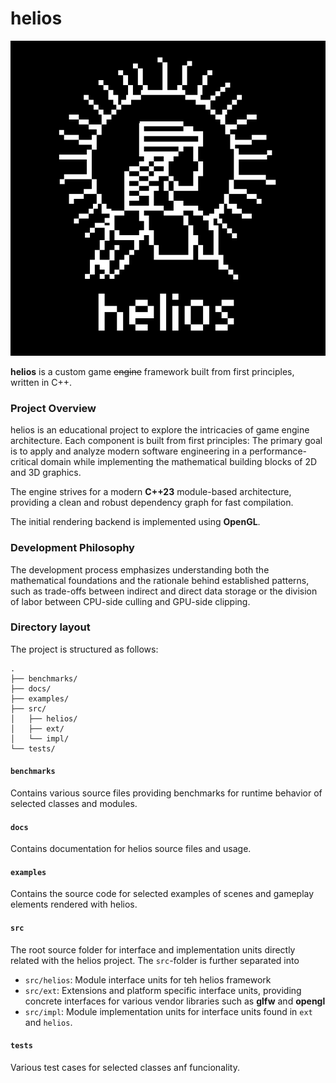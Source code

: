 # helios

![](./docs/logo.png)

**helios** is a custom game ~~engine~~ framework built from first principles, written in C++.

### Project Overview
helios is an educational project to explore the intricacies of game engine architecture. Each component is built from first principles: The primary goal is to apply and analyze modern software engineering in a performance-critical domain while implementing the mathematical building blocks of 2D and 3D graphics.

The engine strives for a modern **C++23** module-based architecture, providing a clean and robust dependency graph for fast compilation. 

The initial rendering backend is implemented using **OpenGL**.

### Development Philosophy
The development process emphasizes understanding both the mathematical foundations and the rationale behind established patterns, such as trade-offs between indirect and direct data storage or the division of labor between CPU-side culling and GPU-side clipping.


### Directory layout

The project is structured as follows:

```
.
├── benchmarks/
├── docs/
├── examples/
├── src/
│   ├── helios/
│   ├── ext/
│   └── impl/
└── tests/
```

#### `benchmarks`
Contains various source files providing benchmarks for runtime behavior of selected classes and modules.

#### `docs`
Contains documentation for helios source files and usage. 

#### `examples`
Contains the source code for selected examples of scenes and gameplay elements rendered with helios.

#### `src`
The root source folder for interface and implementation units directly related with the helios project. The `src`-folder is further separated into

 - `src/helios`: Module interface units for teh helios framework
 - `src/ext`: Extensions and platform specific interface units, providing concrete interfaces for various vendor libraries such as **glfw** and **opengl**
 - `src/impl`: Module implementation units for interface units found in `ext` and `helios`.

#### `tests`
Various test cases for selected classes anf funcionality.



